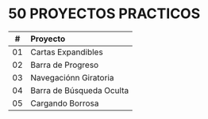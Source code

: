 # **50 PROYECTOS PRACTICOS**

|  #  | Proyecto                 |
| :-: | :----------------------- |
| 01  | Cartas Expandibles       |
| 02  | Barra de Progreso        |
| 03  | Navegaciónn Giratoria    |
| 04  | Barra de Búsqueda Oculta |
| 05  | Cargando Borrosa         |
